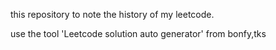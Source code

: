 this repository to note the history of my leetcode.

use the tool 'Leetcode solution auto generator' from bonfy,tks
